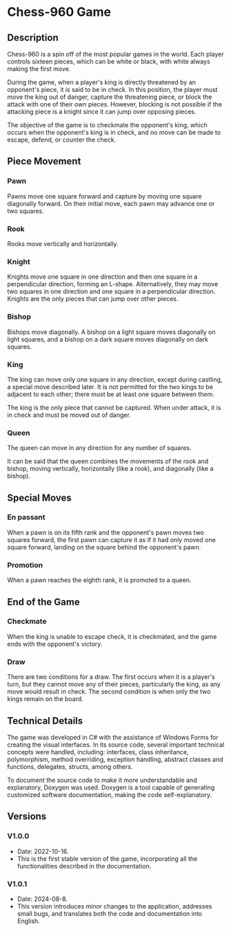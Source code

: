 # Chess-960 Game

## Description
Chess-960 is a spin off of the most popular games in the world. Each player controls sixteen pieces, which can be white or black, with white always making the first move.

During the game, when a player's king is directly threatened by an opponent's piece, it is said to be in check. In this position, the player must move the king out of danger, capture the threatening piece, or block the attack with one of their own pieces. However, blocking is not possible if the attacking piece is a knight since it can jump over opposing pieces.

The objective of the game is to checkmate the opponent's king, which occurs when the opponent's king is in check, and no move can be made to escape, defend, or counter the check.

## Piece Movement
### Pawn
Pawns move one square forward and capture by moving one square diagonally forward. On their initial move, each pawn may advance one or two squares.

### Rook
Rooks move vertically and horizontally.

### Knight
Knights move one square in one direction and then one square in a perpendicular direction, forming an L-shape. Alternatively, they may move two squares in one direction and one square in a perpendicular direction. Knights are the only pieces that can jump over other pieces.

### Bishop
Bishops move diagonally. A bishop on a light square moves diagonally on light squares, and a bishop on a dark square moves diagonally on dark squares.

### King
The king can move only one square in any direction, except during castling, a special move described later. It is not permitted for the two kings to be adjacent to each other; there must be at least one square between them.

The king is the only piece that cannot be captured. When under attack, it is in check and must be moved out of danger.

### Queen
The queen can move in any direction for any number of squares.

It can be said that the queen combines the movements of the rook and bishop, moving vertically, horizontally (like a rook), and diagonally (like a bishop).

## Special Moves
### En passant
When a pawn is on its fifth rank and the opponent's pawn moves two squares forward, the first pawn can capture it as if it had only moved one square forward, landing on the square behind the opponent's pawn.

### Promotion
When a pawn reaches the eighth rank, it is promoted to a queen.

## End of the Game
### Checkmate
When the king is unable to escape check, it is checkmated, and the game ends with the opponent's victory.

### Draw
There are two conditions for a draw. The first occurs when it is a player's turn, but they cannot move any of their pieces, particularly the king, as any move would result in check. The second condition is when only the two kings remain on the board.

## Technical Details
The game was developed in C# with the assistance of Windows Forms for creating the visual interfaces. In its source code, several important technical concepts were handled, including: interfaces, class inheritance, polymorphism, method overriding, exception handling, abstract classes and functions, delegates, structs, among others.

To document the source code to make it more understandable and explanatory, Doxygen was used. Doxygen is a tool capable of generating customized software documentation, making the code self-explanatory.

## Versions

### V1.0.0

* Date: 2022-10-16. 
* This is the first stable version of the game, incorporating all the functionalities described in the documentation.

### V1.0.1

* Date: 2024-08-8. 
* This version introduces minor changes to the application, addresses small bugs, and translates both the code and documentation into English.
